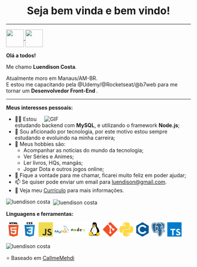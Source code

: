 <h1 align="center"> Seja bem vinda e bem vindo! </h1>
<hr />


<a href="https://www.instagram.com/luendison/" target="_blank">
  <img align="center" src="https://cdn.icon-icons.com/icons2/1211/PNG/512/1491579602-yumminkysocialmedia36_83067.png" width="48px" height="48px">
</a>


<a href="https://www.linkedin.com/in/luendison-costa/" target="_blank">
  <img align="center"  style="vertical-align:top" src="https://i.ibb.co/Kx2GSrT/linkedin.png" width="48px" height="48px">
</a>
<p align="left" >
  <p align="left" > 
  <b>Olá a todos!</b>
</p>
Me chamo <b> Luendison Costa</b>.
</p>

<p align="left" >
Atualmente moro em Manaus/AM-BR.<br />
E estou me capacitando pela @Udemy/@Rocketseat/@b7web para me tornar um <b>Desenvolvedor Front-End </b>.
</p>



<hr />

**Meus interesses pessoais:**

<img align="right" alt="GIF" src="https://octocat-generator-assets.githubusercontent.com/my-octocat-1627155034207.png" width="400px" />

- 👩‍💻 Estou estudando backend com **MySQL**, e utilizando o framework **Node.js**;
- 💼 Sou aficionado por tecnologia, por este motivo estou sempre estudando e evoluindo na minha carreira;
- 👾 Meus hobbies são: 
  - Acompanhar as noticias do mundo da tecnologia; 
  - Ver Séries e Animes;
  - Ler livros, HQs, mangás;
  - Jogar Dota e outros jogos online;
- 💬 Fique a vontade para me chamar, ficarei muito feliz em poder ajudar;
- 📫 Se quiser pode enviar um email para luendison@gmail.com.
- 📝 Veja meu <a href="https://drive.google.com/file/d/1ReGR10LDI-krtOfNSRrkFWz1ltx7AW6i/view?usp=sharing" target="_blank">Currículo</a> para mais informações.


<p>
  <img align="left" src="https://github-readme-stats.vercel.app/api/top-langs/?username=luendison&layout=compact&theme=graywhite&title_color=268bd2" alt="luendison costa" />
</p>
<p>&nbsp;
  <img align="center" src="https://github-readme-stats.vercel.app/api?username=luendison&count_private=true&show_icons=true&theme=graywhite&icon_color=268bd2&title_color=268bd2" alt="luendison costa" />
</p>


**Linguagens e ferramentas:**  

<p align="left">
<img src="https://raw.githubusercontent.com/devicons/devicon/master/icons/html5/html5-original-wordmark.svg" alt="html5" width="40" height="40"/> 
<img src="https://raw.githubusercontent.com/devicons/devicon/master/icons/css3/css3-original-wordmark.svg" alt="css3" width="40" height="40"/> 
<img src="https://raw.githubusercontent.com/devicons/devicon/master/icons/javascript/javascript-original.svg" alt="javascript" width="40" height="40"/> 
<img src="https://raw.githubusercontent.com/devicons/devicon/master/icons/mysql/mysql-original-wordmark.svg" alt="mysql" width="40" height="40"/> 
<img src="https://raw.githubusercontent.com/devicons/devicon/master/icons/nodejs/nodejs-original-wordmark.svg" alt="nodejs" width="40" height="40"/> 
<img src="https://raw.githubusercontent.com/devicons/devicon/master/icons/linux/linux-original.svg" alt="linux" width="40" height="40" />
<img src="https://raw.githubusercontent.com/devicons/devicon/master/icons/git/git-original.svg" alt="git" width="40" height="40"/> 
<img src="https://raw.githubusercontent.com/devicons/devicon/master/icons/python/python-plain.svg" alt="Python" width="40" height="40" />
<img src="https://raw.githubusercontent.com/devicons/devicon/master/icons/c/c-plain.svg" alt="C" width="40" height="40" />
<img src="https://raw.githubusercontent.com/devicons/devicon/master/icons/postgresql/postgresql-plain.svg" alt="postgresql" width="40" height="40" />
<img src="https://raw.githubusercontent.com/devicons/devicon/master/icons/typescript/typescript-plain.svg" alt="typescript" width="40" height="40" />

</p>




<p align="left"> <img src="https://komarev.com/ghpvc/?username=luendison" alt="luendison costa" /> </p>

⭐️ Baseado em [CallmeMehdi](https://github.com/CallmeMehdi)
